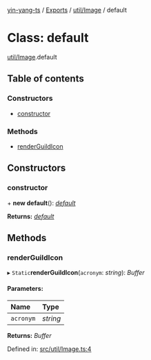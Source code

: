 [yin-yang-ts](../README.md) / [Exports](../modules.md) / [util/Image](../modules/util_image.md) / default

# Class: default

[util/Image](../modules/util_image.md).default

## Table of contents

### Constructors

- [constructor](util_image.default.md#constructor)

### Methods

- [renderGuildIcon](util_image.default.md#renderguildicon)

## Constructors

### constructor

\+ **new default**(): [*default*](util_image.default.md)

**Returns:** [*default*](util_image.default.md)

## Methods

### renderGuildIcon

▸ `Static`**renderGuildIcon**(`acronym`: *string*): *Buffer*

#### Parameters:

Name | Type |
:------ | :------ |
`acronym` | *string* |

**Returns:** *Buffer*

Defined in: [src/util/Image.ts:4](https://github.com/DetroitWhiskey136/ying-yang-ts/blob/17c6b1a/src/util/Image.ts#L4)
